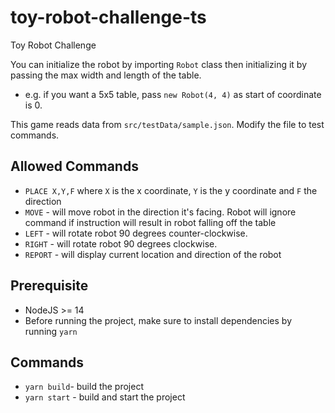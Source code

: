 # toy-robot-challenge-ts
Toy Robot Challenge

You can initialize the robot by importing `Robot` class then initializing it by passing the max width and length of the table.
- e.g. if you want a 5x5 table, pass `new Robot(4, 4)` as start of coordinate is 0.

This game reads data from `src/testData/sample.json`. Modify the file to test commands.
## Allowed Commands
- `PLACE X,Y,F` where `X` is the x coordinate, `Y` is the y coordinate and `F` the direction
- `MOVE` - will move robot in the direction it's facing. Robot will ignore command if instruction will result in robot falling off the table
- `LEFT` - will rotate robot 90 degrees counter-clockwise.
- `RIGHT` - will rotate robot 90 degrees clockwise.
- `REPORT` - will display current location and direction of the robot

## Prerequisite
- NodeJS >= 14
- Before running the project, make sure to install dependencies by running `yarn`
## Commands
- `yarn build`- build the project
- `yarn start` - build and start the project
